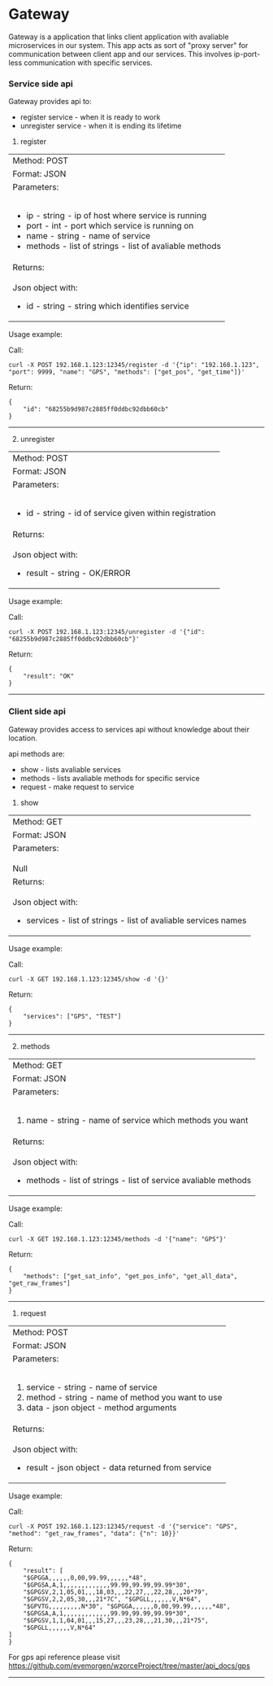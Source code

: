 # Gateway

Gateway is a application that links client application with avaliable microservices in our system. This app acts as sort of "proxy server" for communication between client app and our services. This involves ip-port-less communication with specific services.

### Service side api
Gateway provides api to:
  - register service - when it is ready to work
  - unregister service - when it is ending its lifetime


1. register
<table>
    <tr><td>Method: POST</td></tr>
    <tr><td>Format: JSON</td></tr>
    <tr><td>Parameters: <br /><br />
        <ul>
            <li> ip - string - ip of host where service is running </li>
            <li> port - int - port which service is running on </li>
            <li> name - string - name of service </li>
            <li> methods - list of strings - list of avaliable methods
    </ul>
  </tr></td>
    <tr><td>Returns:     <br /><br />
    Json object with: <br />
        <ul>
            <li>id - string - string which identifies service</li>
        </ul>
</table>

Usage example:

Call:
```
curl -X POST 192.168.1.123:12345/register -d '{"ip": "192.168.1.123", "port": 9999, "name": "GPS", "methods": ["get_pos", "get_time"]}'
```
Return:
```
{
    "id": "68255b9d987c2885ff0ddbc92dbb60cb"
}
```

----------

2. unregister
<table>
    <tr><td>Method: POST</td></tr>
    <tr><td>Format: JSON</td></tr>
    <tr><td>Parameters: <br /><br />
        <ul>
            <li> id - string - id of service given within registration </li>
    </ul>
  </tr></td>
    <tr><td>Returns:     <br /><br />
    Json object with: <br />
        <ul>
            <li>result - string - OK/ERROR</li>
        </ul>
</table>

Usage example:

Call:
```
curl -X POST 192.168.1.123:12345/unregister -d '{"id": "68255b9d987c2885ff0ddbc92dbb60cb"}'
```
Return:
```
{
    "result": "OK"
}
```

----------

### Client side api
Gateway provides access to services api without knowledge about their location.

api methods are:
  - show - lists avaliable services
  - methods - lists avaliable methods for specific service
  - request - make request to service

1. show
<table>
    <tr><td>Method: GET</td></tr>
    <tr><td>Format: JSON</td></tr>
    <tr><td>Parameters: <br /><br />
        Null
  </tr></td>
    <tr><td>Returns:     <br /><br />
    Json object with: <br />
        <ul>
            <li>services - list of strings - list of avaliable services names</li>
        </ul>
</table>

Usage example:

Call:
```
curl -X GET 192.168.1.123:12345/show -d '{}'
```
Return:
```
{
    "services": ["GPS", "TEST"]
}
```

----------

2. methods
<table>
    <tr><td>Method: GET</td></tr>
    <tr><td>Format: JSON</td></tr>
    <tr><td>Parameters: <br /><br />
        <ol>
            <li> name - string - name of service which methods you want
        </ol>
  </tr></td>
    <tr><td>Returns:     <br /><br />
    Json object with: <br />
        <ul>
            <li>methods - list of strings - list of service avaliable methods</li>
        </ul>
</table>

Usage example:

Call:
```
curl -X GET 192.168.1.123:12345/methods -d '{"name": "GPS"}'
```
Return:
```
{
    "methods": ["get_sat_info", "get_pos_info", "get_all_data", "get_raw_frames"]
}
```

----------

1. request
<table>
    <tr><td>Method: POST</td></tr>
    <tr><td>Format: JSON</td></tr>
    <tr><td>Parameters: <br /><br />
        <ol>
            <li> service - string - name of service </li>
            <li> method - string - name of method you want to use </li>
            <li> data - json object - method arguments </li>
        </ol>
  </tr></td>
    <tr><td>Returns:     <br /><br />
    Json object with: <br />
        <ul>
            <li>result - json object - data returned from service</li>
        </ul>
</table>

Usage example:

Call:
```
curl -X POST 192.168.1.123:12345/request -d '{"service": "GPS", "method": "get_raw_frames", "data": {"n": 10}}'
```
Return:
```
{
    "result": [
    "$GPGGA,,,,,,0,00,99.99,,,,,,*48",
    "$GPGSA,A,1,,,,,,,,,,,,,99.99,99.99,99.99*30",
    "$GPGSV,2,1,05,01,,,18,03,,,22,27,,,22,28,,,20*79",
    "$GPGSV,2,2,05,30,,,21*7C", "$GPGLL,,,,,,V,N*64",
    "$GPVTG,,,,,,,,,N*30", "$GPGGA,,,,,,0,00,99.99,,,,,,*48",
    "$GPGSA,A,1,,,,,,,,,,,,,99.99,99.99,99.99*30",
    "$GPGSV,1,1,04,01,,,15,27,,,23,28,,,21,30,,,21*75",
    "$GPGLL,,,,,,V,N*64"
]
}
```
For gps api reference please visit https://github.com/evemorgen/wzorceProject/tree/master/api_docs/gps

----------

